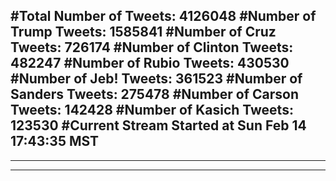 #Total Number of Tweets: 4126048 
#Number of Trump Tweets: 1585841
#Number of Cruz Tweets: 726174
#Number of Clinton Tweets: 482247
#Number of Rubio Tweets: 430530
#Number of Jeb! Tweets: 361523
#Number of Sanders Tweets: 275478
#Number of Carson Tweets: 142428
#Number of Kasich Tweets: 123530
#Current Stream Started at Sun Feb 14 17:43:35 MST
---
---
---
